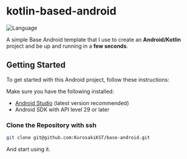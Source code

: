 # kotlin-based-android
![Language](https://img.shields.io/github/languages/top/cortinico/kotlin-android-template?color=blue&logo=kotlin)

A simple Base Android template that I use to create an **Android/Kotlin** project and be up and running in a **few seconds**. 

## Getting Started

To get started with this Android project, follow these instructions:

Make sure you have the following installed:

- [Android Studio](https://developer.android.com/studio) (latest version recommended)
- Android SDK with API level 29 or later

### Clone the Repository with ssh

```bash
git clone git@github.com:KurosakiKST/base-android.git
```
And start using it.
